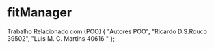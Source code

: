 # fitManager
Trabalho Relacionado com (POO)
{ "Autores POO", "Ricardo D.S.Rouco 39502",
	"Luis M. C. Martins 40616 " };
